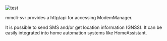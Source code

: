 ![test](https://github.com/mbretter/go-mmcli-svr/actions/workflows/go.yml/badge.svg)

mmcli-svr provides a http/api for accessing ModemManager.

It is possible to send SMS and/or get location information (GNSS). 
It can be easily integrated into home automation systems like HomeAssistant.

